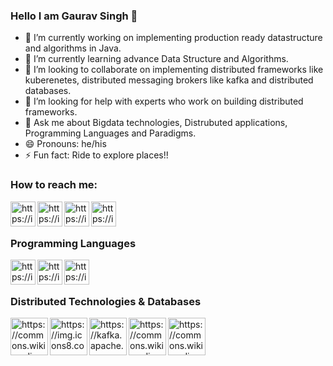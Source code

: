 ### Hello I am Gaurav Singh 👋

- 🔭 I’m currently working on implementing production ready datastructure and algorithms in Java.
- 🌱 I’m currently learning advance Data Structure and Algorithms.
- 👯 I’m looking to collaborate on implementing distributed frameworks like kuberenetes, distributed messaging brokers like kafka and distributed databases.
- 🤔 I’m looking for help with experts who work on building distributed frameworks.
- 💬 Ask me about Bigdata technologies, Distrubuted applications, Programming Languages and Paradigms.
- 😄 Pronouns: he/his
- ⚡ Fun fact: Ride to explore places!!

### How to reach me: 

[<img align="left" alt="https://img.icons8.com" width="40px" src="https://img.icons8.com/fluent/48/000000/linkedin.png"/>][linkedin]
[<img align="left" alt="https://img.icons8.com" width="40px" src="https://img.icons8.com/cute-clipart/50/000000/twitter.png"/>][twitter]
[<img align="left" alt="https://img.icons8.com" width="40px" src="https://img.icons8.com/cute-clipart/64/000000/facebook-new.png"/>][fb]
[<img align="left" alt="https://img.icons8.com" width="40px" src="https://img.icons8.com/nolan/64/github.png"/>][github]

[linkedin]: https://www.linkedin.com/in/gauravsinghraj/
[twitter]: https://twitter.com/singhh_gaurav
[fb]: https://www.facebook.com/profile.php?id=1111607207
[github]: https://github.com/singhwarrior/

<br/>
<br/>

### Programming Languages

[<img align="left" alt="https://img.icons8.com" width="40px" src="https://img.icons8.com/dusk/64/000000/java-coffee-cup-logo.png"/>][java]
[<img align="left" alt="https://img.icons8.com" width="40px" src="https://img.icons8.com/dusk/64/000000/python.png"/>][python]
[<img align="left" alt="https://img.icons8.com" width="40px" src="https://img.icons8.com/dusk/64/000000/scala.png"/>][scala]


[java]: https://www.java.com/en/
[python]: https://www.python.org/
[scala]: https://www.scala-lang.org/

<br/>
<br/>

### Distributed Technologies & Databases

[<img align="left" alt="https://commons.wikimedia.org" width="60px" src="https://upload.wikimedia.org/wikipedia/commons/f/f3/Apache_Spark_logo.svg"/>][spark]
[<img align="left" alt="https://img.icons8.com" width="60px" src="https://img.icons8.com/color/64/000000/kubernetes.png"/>][kuberenetes]
[<img align="left" alt="https://kafka.apache.org" width="60px" src="https://kafka.apache.org/images/apache-kafka.png"/>][kafka]
[<img align="left" alt="https://commons.wikimedia.org" width="60px" src="https://upload.wikimedia.org/wikipedia/commons/5/5e/Cassandra_logo.svg"/>][cassandra]
[<img align="left" alt="https://commons.wikimedia.org" width="60px" src="https://upload.wikimedia.org/wikipedia/commons/9/93/MongoDB_Logo.svg"/>][cassandra]


[spark]: https://spark.apache.org/
[kuberenetes]: https://kubernetes.io/
[kafka]: https://kafka.apache.org/
[mongodb]: https://www.mongodb.com/
[cassandra]: https://cassandra.apache.org/


